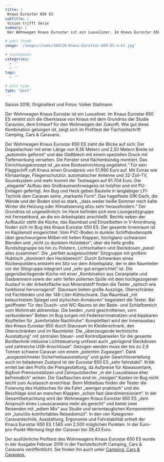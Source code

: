 ```yaml
---
title: |
 Knaus Eurostar 650 ES
subTitle: |
 Vision trifft Serie
summary: |
 Der Wohnwagen Knaus Eurostar ist ein Luxusliner. Im Knaus Eurostar 650 ES vereint sich die Oberklasse von Knaus mit dem Grundriss der Studie Caravisio, dem Entwurf für den Wohnwagen der Zukunft. Wie gut diese Kombination gelungen ist, zeigt sich im Profitest der Fachzeitschrift Camping, Cars & Caravans.

# post thumb
image: '/images/items/160119-Knaus-Eurostar-650-ES-a-kl.jpg'

# taxonomies
categories: 
  - ''
  - ''
tags:
  - ''

# post type
type: "post"
---
```


Saison 2016; Originaltext und Fotos: Volker Stallmann  

Der Wohnwagen Knaus Eurostar ist ein Luxusliner. Im Knaus Eurostar 650 ES vereint sich die Oberklasse von Knaus mit dem Grundriss der Studie Caravisio, dem Entwurf für den Wohnwagen der Zukunft. Wie gut diese Kombination gelungen ist, zeigt sich im Profitest der Fachzeitschrift Camping, Cars & Caravans.  

Der Wohnwagen Knaus Eurostar 650 ES zieht die Blicke auf sich: Der Doppelachser mit einer Länge von 9,36 Metern und 2,50 Metern Breite ist „automotiv geformt“ und das Glattblech mit einem speziellen Druck mit Tiefenwirkung versehen. Die Fenster sind flächenbündig montiert. Das Einrichtungskonzept ist „an eine Bootseinrichtung angelehnt.“ Für sein Flaggschiff ruft Knaus einen Grundpreis von 51.990 Euro auf. Mit Extras wie Klimaanlage, Fliegenschutztür, automatischer Antenne und 32-Zoll-TV, Soundsystem und mehr kommt der Testwagen auf 61.704 Euro. Der „elegante“ Aufbau des Großraumwohnwagens ist holzfrei und mit PU-Einlagen gefertigt. Am Bug und Heck geben Bauteile in langlebiger LFI-Technik dem Caravan seine „markante Form“. Das hagelfeste GfK-Dach, die Wände und der Boden sind so stark, „dass weder heiße Sommer noch kalte Winter die Heizung oder Klimatisierung allzu sehr herausfordern.“ Der Grundriss ist ungewöhnlich: Im Heck befindet sich eine Loungesitzgruppe mit Fernsehbord, an die ein Arbeitsplatz anschließt. Rechts neben der Aufbautür steht die Küche, das Raumbad und Einzelbetten in V-Anordnung finden sich im Bug des Knaus Eurostar 650 ES. Der gesamte Innenraum ist im Kajütenstil eingerichtet: Vom PVC-Boden in dunkler Schiffsbodenoptik über geschwungene Möbel mit hellen Klappen, hochglanz-schwarzen Blenden und „nicht zu dunklem Holzdekor“, über die helle große Rundsitzgruppe bis hin zu Polstern, Lichtschaltern und Steckdosen „passt alles zusammen“. Die „perfekt ausgeleuchtete“ Sitzgruppe mit großem Hubtisch „dominiert den Heckbereich“. Durch Schwenken eines Rückenpolsters entsteht ein Sitz vor dem Arbeitsplatz, der in den Raumteiler vor der Sitzgruppe integriert und „sehr gut eingerichtet“ ist. Die gegenüberliegende Küche mit einer „Kombination aus Ceranplatte und Gasbrennern sowie der sehr tiefen polierten Spüle mit dem hochgezogenen Auslauf in der Arbeitsfläche aus Mineralstoff finden die Tester „optisch wie funktional hervorragend“. Stauraum bieten große Auszüge, Oberschränke mit Fachböden und der 148-Liter-Kühlschrank. Das Raumbad „mit beleuchtetem Spiegel und stylischen Armaturen“ begeistert die Tester. Bei geöffneter Tür des Dusch- und WC-Raums ist der Bade- und Schlafbereich vom Wohntrakt abtrennbar. Die beiden „rund geschnittenen, vorn verbundenen“ Betten im Bug sorgen mit Federkernmatratzen und kippbaren Kopfteilen für „komfortable Nachtruhe“. Komplettiert wird der Innenausbau des Knaus Eurostar 650 durch Stauraum im Kleiderschrank, den Oberschränken und im Raumteiler. Die „überzeugende technische Ausstattung“ mit zentralen Steuer- und Kontrollpaneelen für die gesamte Bordtechnik inklusive Lichtsteuerung umfasst auch „genügend Steckdosen und zahlreiche USB-Anschlüsse“. Gezogen werden muss der bis zu 2,8 Tonnen schwere Caravan von einem „potenten Zugwagen“. Dank „ausgezeichneter Sicherheitsausstattung“ und guter Gewichtsverteilung auch im beladenen Zustand ist der Eurostar 650 ES „sehr fahrstabil“. Kritik erntet bei den Profis die Preisgestaltung, da Aufpreise für Abwassertank, Bigfoot-Premiumstützen und Zahnputzbecher „in der Luxusklasse eher befremdlich“ wirken. Die Gasflaschen sind im „riesigen“ Kasten im Bug nicht leicht zum Austausch erreichbar. Beim Möbelbau finden die Tester die Fixierung des Hubtisches für die Fahrt „weniger praktisch“ und die Beschläge sind an manchen Klappen „schon fast überdimensioniert“. In der Gesamtbetrachtung wird der Wohnwagen Knaus Eurostar 650 ES „dem Anspruch eines Luxuscaravans mehr als gerecht“ und bietet zwei Reisenden mit „edlem Mix“ aus Studie und serientauglichen Komponenten ein „luxuriös-komfortables Reisedomizil“. In den vier Kategorien Caravantechnik, Ausstattung, Ergonomie und Fahrstabilität erhielt der Knaus Eurostar 650 ES 1.565 von 2.500 möglichen Punkten. In der Euro-pro-Punkt-Wertung liegt der Caravan bei 39,43 Euro.   

Der ausführliche Profitest des Wohnwagens Knaus Eurostar 650 ES wurde in der Ausgabe Februar 2016 in der Fachzeitschrift Camping, Cars & Caravans veröffentlicht. Sie finden ihn auch unter [Camping, Cars & Caravans.](http://caravaningreisen.de/LinkClick.aspx?link=http%3a%2f%2fcamping-cars-caravans.de%2fepaper-archiv-artikel%2f022016%2f&tabid=504&portalid=5&mid=1597)